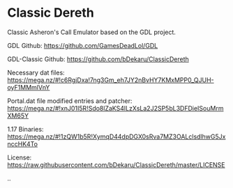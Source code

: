 # Classic Dereth
Classic Asheron's Call Emulator based on the GDL project.

GDL Github: https://github.com/GamesDeadLol/GDL

GDL-Classic Github: https://github.com/bDekaru/ClassicDereth

Necessary dat files: https://mega.nz/#!c6RgjDxa!7ng3Gm_eh7JY2nBvHY7KMxMPP0_QJUH-oyF1MMmlVnY

Portal.dat file modified entries and patcher: https://mega.nz/#!xnJ01I5R!Sdo8lZaKS4lLzXsLa2J2SP5bL3DFDieISouMrmXM65Y

1.17 Binaries: https://mega.nz/#!1zQW1b5R!XymqD44dpDGX0sRva7MZ3OALclsdlhwG5JxnccHK4To

License: https://raw.githubusercontent.com/bDekaru/ClassicDereth/master/LICENSE

..